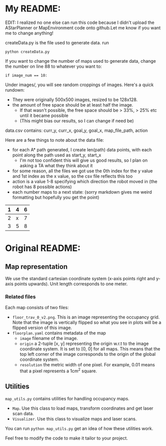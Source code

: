 # My README:
EDIT: I realized no one else can run this code because I didn't upload the AStarPlanner or MapEnvironment code onto github.Let me know if you want me to change anything!

createData.py is the file used to generate data. run

```
python createData.py
```

If you want to change the number of maps used to generate data, change the number on line 88 to whatever you want to:

```
if image_num == 10:
```

Under images/, you will see random croppings of images. Here's a quick rundown:
- They were originally 500x500 images, resized to be 128x128.
- the amount of free space should be at least half the image. 
  - If that wasn't possible, the free space should be > 33%, > 25% etc until it became possible 
  - (This might bias our results, so I can change if need be)

data.csv contains:
curr_y, curr_x, goal_y, goal_x, map_file_path, action

Here are a few things to note about the data file:
- for each A* path generated, I create len(path) data points, with each point along the path used as start_y, start_x
  - I'm not too confident this will give us good results, so I plan on asking a TA what they think about it
- for some reason, all the files we got use the 0th index for the y value and 1st index as the x value, so the csv file reflects this too
- action is a value 1-8 specifying which direction the robot moved in (the robot has 8 possible actions)
- each number maps to a next state: (sorry markdown gives me weird formatting but hopefully you get the point) 

| 1 | 4 | 6 |
|---|---|---|
| 2 | x | 7 |
| 3 | 5 | 8 |

# Original README: 

## Map representation

We use the standard cartesian coordinate system (x-axis points right and y-axis points upwards). 
Unit length corresponds to one meter.
     
### Related files  
Each map consists of two files:
- `floor_trav_0_v2.png`. This is an image representing the occupancy grid. Note that the image is vertically flipped so 
  what you see in plots will be a flipped version of this image.
- `floorplan.yaml` contains metadata of the map
  - `image` filename of the image.
  - `origin` a 2-tuple [x, y] representing the origin w.r.t to the image coordinate system. It is set to [0, 0] for all maps.
    This means that the top left corner of the image corresponds to the origin of the global coordinate system.
  - `resolution` the metric width of one pixel. For example, 0.01 means that a pixel represents a 1cm<sup>2</sup> square.

## Utilities
`map_utils.py` contains utilities for handling occupancy maps.
- `Map`. Use this class to load maps, transform coordinates and get laser scan data.
- `Visualizer`. Use this class to visualize maps and laser scans.

You can run `python map_utils.py` get an idea of how these utilities work.

Feel free to modify the code to make it tailor to your project.
